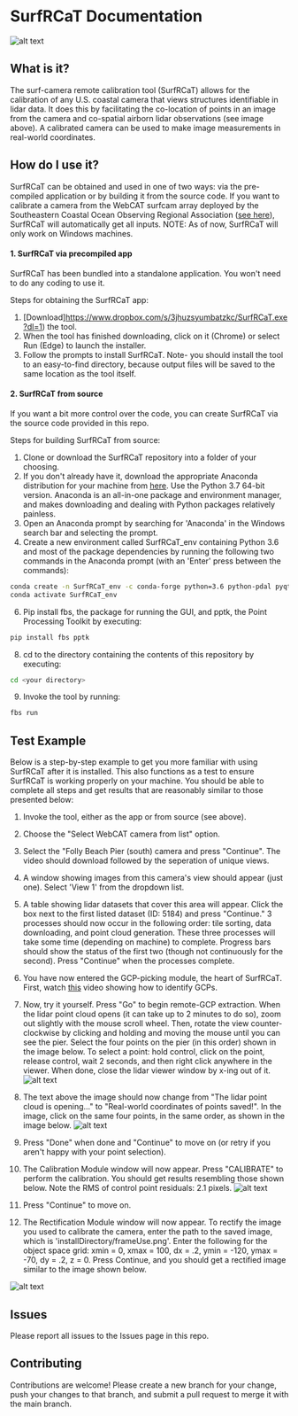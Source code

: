 # SurfRCaT Documentation

![alt text](https://github.com/conlin-matt/SurfRCaT/blob/master/SurfRCaT_PickGCPs.PNG)

## What is it?

The surf-camera remote calibration tool (SurfRCaT) allows for the calibration of any U.S. coastal camera that views structures identifiable in lidar data. It does this by facilitating the co-location of points in an image from the camera and co-spatial airborn lidar observations (see image above). A calibrated camera can be used to make image measurements in real-world coordinates. 

## How do I use it?

SurfRCaT can be obtained and used in one of two ways: via the pre-compiled application or by building it from the source code. If you want to calibrate a camera from the WebCAT surfcam array deployed by the Southeastern Coastal Ocean Observing Regional Association ([see here](https://secoora.org/webcat/)), SurfRCaT will automatically get all inputs. NOTE: As of now, SurfRCaT will only work on Windows machines.

#### 1. SurfRCaT via precompiled app

SurfRCaT has been bundled into a standalone application. You won't need to do any coding to use it.

Steps for obtaining the SurfRCaT app:
1) [Download]https://www.dropbox.com/s/3jhuzsyumbatzkc/SurfRCaT.exe?dl=1) the tool.
2) When the tool has finished downloading, click on it (Chrome) or select Run (Edge) to launch the installer.
3) Follow the prompts to install SurfRCaT. Note- you should install the tool to an easy-to-find directory, because output files will be saved to the same location as the tool itself. 

#### 2. SurfRCaT from source

If you want a bit more control over the code, you can create SurfRCaT via the source code provided in this repo. 

Steps for building SurfRCaT from source:
1) Clone or download the SurfRCaT repository into a folder of your choosing.
2) If you don't already have it, download the appropriate Anaconda distribution for your machine from [here](https://www.anaconda.com/distribution/). Use the Python 3.7 64-bit version. Anaconda is an all-in-one package and environment manager, and makes downloading and dealing with Python packages relatively painless.
3) Open an Anaconda prompt by searching for 'Anaconda' in the Windows search bar and selecting the prompt.
4) Create a new environment called SurfRCaT_env containing Python 3.6 and most of the package dependencies by running the following two commands in the Anaconda prompt (with an 'Enter' press between the commands):
```bash
conda create -n SurfRCaT_env -c conda-forge python=3.6 python-pdal pyqt numpy pandas matplotlib opencv json requests pyshp utm lxml
conda activate SurfRCaT_env
```
6) Pip install fbs, the package for running the GUI, and pptk, the Point Processing Toolkit by executing:
```bash
pip install fbs pptk
```
8) cd to the directory containing the contents of this repository by executing:
```bash
cd <your directory>
```
9) Invoke the tool by running:
```bash
fbs run 
```

## Test Example ##
Below is a step-by-step example to get you more familiar with using SurfRCaT after it is installed. This also functions as a test to ensure SurfRCaT is working properly on your machine. You should be able to complete all steps and get results that are reasonably similar to those presented below:

1) Invoke the tool, either as the app or from source (see above).
2) Choose the "Select WebCAT camera from list" option.
3) Select the "Folly Beach Pier (south) camera and press "Continue". The video should download followed by the seperation of unique views.
4) A window showing images from this camera's view should appear (just one). Select 'View 1' from the dropdown list.
5) A table showing lidar datasets that cover this area will appear. Click the box next to the first listed dataset (ID: 5184) and press "Continue." 3 processes should now occur in the following order: tile sorting, data downloading, and point cloud generation. These three processes will take some time (depending on machine) to complete. Progress bars should show the status of the first two (though not continuously for the second). Press "Continue" when the processes complete.
6) You have now entered the GCP-picking module, the heart of SurfRCaT. First, watch [this](https://www.dropbox.com/s/jiogwhe14z5g9i4/GCPPicking_Trim.mp4?dl=0) video showing how to identify GCPs.
7) Now, try it yourself. Press "Go" to begin remote-GCP extraction. When the lidar point cloud opens (it can take up to 2 minutes to do so), zoom out slightly with the mouse scroll wheel. Then, rotate the view counter-clockwise by clicking and holding and moving the mouse until you can see the pier. Select the four points on the pier (in this order) shown in the image below. To select a point: hold control, click on the point, release control, wait 2 seconds, and then right click anywhere in the viewer. When done, close the lidar viewer window by x-ing out of it. 
![alt text](https://github.com/conlin-matt/SurfRCaT/blob/master/Example_LidarGCPs.png)

8) The text above the image should now change from "The lidar point cloud is opening..." to "Real-world coordinates of points saved!". In the image, click on the same four points, in the same order, as shown in the image below.
![alt text](https://github.com/conlin-matt/SurfRCaT/blob/master/Example_ImageGCPs.png)

9) Press "Done" when done and "Continue" to move on (or retry if you aren't happy with your point selection).
10) The Calibration Module window will now appear. Press "CALIBRATE" to perform the calibration. You should get results resembling those shown below. Note the RMS of control point residuals: 2.1 pixels. 
![alt text](https://github.com/conlin-matt/SurfRCaT/blob/master/Example_Results.png)

11) Press "Continue" to move on.
12) The Rectification Module window will now appear. To rectify the image you used to calibrate the camera, enter the path to the saved image, which is 'installDirectory/frameUse.png'. Enter the following for the object space grid: xmin = 0, xmax = 100, dx = .2, ymin = -120, ymax = -70, dy = .2, z = 0. Press Continue, and you should get a rectified image similar to the image shown below.

![alt text](https://github.com/conlin-matt/SurfRCaT/blob/master/Example_Rectif.png)

## Issues ##
Please report all issues to the Issues page in this repo. 

## Contributing ##
Contributions are welcome! Please create a new branch for your change, push your changes to that branch, and submit a pull request to merge it with the main branch.
